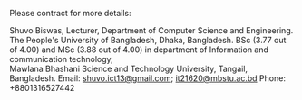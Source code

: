 Please contract for more details:

Shuvo Biswas,
Lecturer, Department of Computer Science and Engineering.
The People's University of Bangladesh, Dhaka, Bangladesh. 
BSc (3.77 out of 4.00) and MSc (3.88 out of 4.00) in department of Information and communication technology,  
Mawlana Bhashani Science and Technology University, Tangail, Bangladesh. 
Email: shuvo.ict13@gmail.com; it21620@mbstu.ac.bd
Phone: +8801316527442
